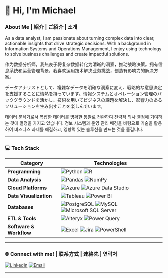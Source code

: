 <h1>👋 Hi, I'm Michael</h1>

### About Me | 紹介 | ご紹介 | 소개
As a data analyst, I am passionate about turning complex data into clear, actionable insights that drive strategic decisions. With a background in Information Systems and Operations Management, I enjoy using technology to solve business challenges and create impactful solutions.

作为数据分析师，我热衷于将复杂数据转化为清晰的洞察，推动战略决策。拥有信息系统和运营管理背景，我喜欢运用技术解决业务挑战，创造有影响力的解决方案。

データアナリストとして、複雑なデータを明確な洞察に変え、戦略的な意思決定を支援することに情熱を持っています。情報システムとオペレーション管理のバックグラウンドを活かし、技術を用いてビジネスの課題を解決し、影響力のあるソリューションを生み出すことを楽しんでいます。

데이터 분석가로서 복잡한 데이터를 명확한 통찰로 전환하여 전략적 의사 결정에 기여하는 것에 열정을 가지고 있습니다. 정보 시스템과 운영 관리 배경을 바탕으로 기술을 활용하여 비즈니스 과제를 해결하고, 영향력 있는 솔루션을 만드는 것을 즐깁니다.

---

### 💻 Tech Stack
| **Category**            | **Technologies**                                                                                                                                                                       |
|-------------------------|----------------------------------------------------------------------------------------------------------------------------------------------------------------------------------------|
| **Programming**         | ![Python](https://img.shields.io/badge/python-3670A0?style=flat&logo=python&logoColor=ffdd54) ![R](https://img.shields.io/badge/r-276DC3?style=flat&logo=r&logoColor=white)             |
| **Data Analysis**       | ![Pandas](https://img.shields.io/badge/Pandas-150458?style=flat&logo=pandas&logoColor=white) ![NumPy](https://img.shields.io/badge/NumPy-013243?style=flat&logo=numpy&logoColor=white) |
| **Cloud Platforms**     | ![Azure](https://img.shields.io/badge/Azure-0078D4?style=flat&logo=microsoft-azure&logoColor=white) ![Azure Data Studio](https://img.shields.io/badge/Azure%20Data%20Studio-0078D4?style=flat&logo=microsoft&logoColor=white) |
| **Data Visualization**  | ![Tableau](https://img.shields.io/badge/Tableau-E97627?style=flat&logo=Tableau&logoColor=white) ![Power BI](https://img.shields.io/badge/Power_BI-F2C811?style=flat&logo=powerbi)     |
| **Databases**           | ![PostgreSQL](https://img.shields.io/badge/postgres-%23316192.svg?style=flat&logo=postgresql&logoColor=white) ![MySQL](https://img.shields.io/badge/mysql-%2300000f.svg?style=flat&logo=mysql&logoColor=white) ![Microsoft SQL Server](https://img.shields.io/badge/sql%20server-CC2927?style=flat&logo=microsoft-sql-server&logoColor=white) |
| **ETL & Tools**         | ![Alteryx](https://img.shields.io/badge/Alteryx-222222?style=flat&logo=alteryx&logoColor=white) ![Power Query](https://img.shields.io/badge/Power_Query-0078D4?style=flat&logo=microsoft&logoColor=white) |
| **Software & Workflow** | ![Excel](https://img.shields.io/badge/Excel-217346?style=flat&logo=microsoft-excel&logoColor=white) ![Jira](https://img.shields.io/badge/Jira-0052CC?style=flat&logo=Jira&logoColor=white) ![PowerShell](https://img.shields.io/badge/PowerShell-5391FE?style=flat&logo=powershell&logoColor=white) |

---

### 🌐 Connect with me! | 联系方式 | 連絡先 | 연락처
[![LinkedIn](https://img.shields.io/badge/LinkedIn-%230077B5.svg?logo=linkedin&logoColor=white)](https://linkedin.com/in/mneang) [![Email](https://img.shields.io/badge/Email-mikeyneang11@gmail.com-red)](mailto:mikeyneang11@gmail.com)

---
